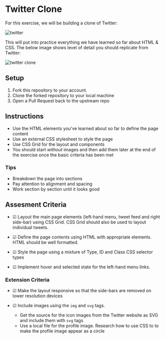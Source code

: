 # Twitter Clone

For this exercise, we will be building a clone of Twitter:

![twitter](images/twitter.png)

This will put into practice everything we have learned so far about HTML & CSS. The below image shows level of detail you should replicate from Twitter:

![twitter clone](images/example.png)

## Setup

1. Fork this repository to your account.
2. Clone the forked repository to your local machine
3. Open a Pull Request back to the upstream repo

## Instructions

- Use the HTML elements you've learned about so far to define the page content
- Use an external CSS stylesheet to style the page
- Use CSS Grid for the layout and components
- You should start *without* images and then add them later at the end of the exercise once the basic criteria has been met

### Tips

- Breakdown the page into sections
- Pay attention to alignment and spacing
- Work section by section until it looks good

## Assesment Criteria

- &#9745; Layout the main page elements (left-hand menu, tweet feed and right side-bar) using CSS Grid. CSS Grid should also be used to layout individual tweets.

- &#9745; Define the page contents using HTML with appropriate elements. HTML should be well formatted.
- &#9745; Style the page using a mixture of Type, ID and Class CSS selector types
- &#9745; Implement hover and selected state for the left-hand menu links.

### Extension Criteria

- &#9745; Make the layout responsive so that the side-bars are removed on lower resolution devices

- &#9745; Include images using the `img` and `svg` tags.
  - Get the source for the icon images from the Twitter website as SVG and include them with `svg` tags
  - Use a local file for the profile image. Research how to use CSS to to make the profile image appear as a circle
